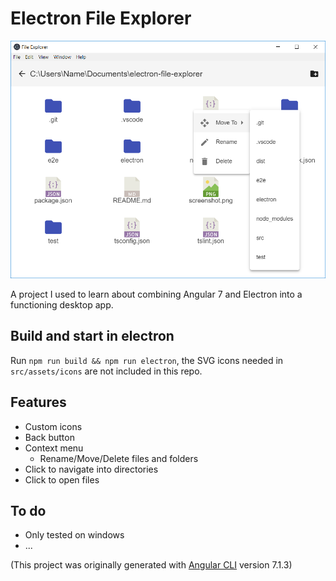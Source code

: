# Electron File Explorer

![Screenshot](https://raw.githubusercontent.com/taylor8294/electron-file-explorer/master/screenshot.png)

A project I used to learn about combining Angular 7 and Electron into a functioning desktop app.

## Build and start in electron

Run `npm run build && npm run electron`, the SVG icons needed in `src/assets/icons` are not included in this repo.

## Features

* Custom icons
* Back button
* Context menu
  - Rename/Move/Delete files and folders
* Click to navigate into directories
* Click to open files

## To do

* Only tested on windows
* ...

(This project was originally generated with [Angular CLI](https://github.com/angular/angular-cli) version 7.1.3)
